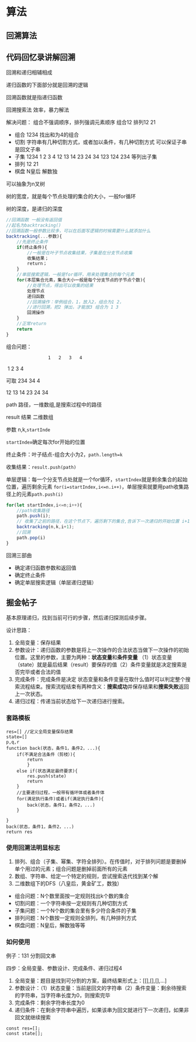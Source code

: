 # 算法

## 回溯算法

## 代码回忆录讲解回溯

回溯和递归相辅相成

递归函数的下面部分就是回溯的逻辑

回溯函数就是指递归函数

回溯搜索法 效率，暴力解法

解决问题： 组合不强调顺序，排列强调元素顺序 组合12 排列12 21

- 组合  1234 找出和为4的组合
- 切割  字符串有几种切割方式，或者加以条件，有几种切割方式 可以保证子串是回文子串
- 子集 1234  1 2 3 4 12 13 14 23 24 34 123 124 234 等列出子集
- 排列 12 21
- 棋盘 N皇后 解数独

可以抽象为n叉树

树的宽度，就是每个节点处理的集合的大小，一般for循环

树的深度，是递归的深度

```js
//回溯函数 一般没有返回值
//起名为backtracking()
//回溯函数一般参数比较多，可以在后面写逻辑的时候需要什么就添加什么
backtracking(...参数){
	//先是终止条件
	if(终止条件){
		//一般是在叶子节点收集结果，子集是在分支节点收集
		收集结果；
		return；
	}
	//单层搜索逻辑，一般是for循环，用来处理集合的每个元素
	for(本层集合元素，集合大小一般是每个分支节点的子节点个数){
    	//处理节点，得出可以收集的结果
        处理节点
        递归函数
        //回溯操作：举例组合，1，放入2，组合为1 2，
        //进行回溯，把2 弹出，才能放3 组合为 1 3
        回溯操作 
    }
    //正常return
    return
}

```

组合问题：

 					1	2	3	4

​				1		2		3		4

可取	234			34		4  

12 13 14		23 24		34

path 路径，一维数组,是搜索过程中的路径

result 结果 二维数组

参数 n,k,`startInde`

`startIndex`确定每次for开始的位置

终止条件：叶子结点-组合大小为2，`path.length=k`

收集结果：`result.push(path)`

单层逻辑：每一个分支节点处就是一个for循环，`startIndex`就是剩余集合的起始位置，遍历剩余元素 `for(i=startIndex,i<=n.i++)`，单层搜索就要用path收集路径上的元素`path.push(i)` 

```js
for(let startIndex,i<=n;i++){
	//path收集路径
    path.push(i);
    // 收集了之前的路径，在这个节点下，遍历剩下的集合,告诉下一次递归的开始位置 i+1
    backtracking(n,k,i+1);
    //回溯
    path.pop(i)
}
```



回溯三部曲

- 确定递归函数参数和返回值
- 确定终止条件
- 确定单层搜索逻辑（单层递归逻辑）









## 掘金帖子



基本原理递归，找到当前可行的步骤，然后递归探测后续步骤。

设计思路：

1. 全局变量：保存结果
2. 参数设计：递归函数的参数是将上一次操作的合法状态当做下一次操作的初始位置。这里的参数，主要为两种：**状态变量**和**条件变量** （1）状态变量（state）就是最后结果（result）要保存的值（2）条件变量就是决定搜索是否完毕或者合法的值
3. 完成条件：完成条件是决定 状态变量和条件变量在取什么值时可以判定整个搜索流程结束。搜索流程结束有两种含义：**搜索成功**并保存结果和**搜索失败**返回上一次状态。
4. 递归过程：传递当前状态给下一次递归进行搜索。

### 套路模板

```
res=[] //定义全局变量保存结果
state=[]
p,q,r
function back(状态，条件1，条件2，...){
	if(不满足合法条件（剪枝）){
		return
		}
	else if(状态满足最终要求){
		res.push(state)
		return
	}
	//主要递归过程，一般带有循环体或者条件体
	for(满足执行条件)或者if(满足执行条件){
		back(状态，条件1，条件2，...)
	}
	
}
back(状态，条件1，条件2，...)
return res
```

### 使用回溯法明显标志

1. 排列、组合（子集、幂集、字符全排列）。在传值时，对于排列问题是要删掉单个用过的元素；组合问题是删掉前面所有的元素
2. 数组、字符串、给定一个特定的规则，尝试搜索迭代找到某个解
3. 二维数组下的DFS（八皇后，黄金矿工，数独）

- 组合问题：N个数里面按一定规则找出k个数的集合
- 切割问题：一个字符串按一定规则有几种切割方式
- 子集问题：一个N个数的集合里有多少符合条件的子集
- 排列问题：N个数按一定规则全排列，有几种排列方式
- 棋盘问题：N皇后，解数独等等

### 如何使用

例子：131 分割回文串

四步：全局变量、参数设计、完成条件、递归过程4

1. 全局变量：题目是找到可分割的方案，最终结果形式上：[[],[],[],...]
2. 参数设计：（1）状态变量：当前是回文的字符串（2）条件变量：剩余待搜索的字符串，当字符串长度为0，则搜索完毕
3. 完成条件：剩余字符串长度为0
4. 递归条件：在剩余字符串中遍历，如果该串为回文就进行下一次递归，如果非回文就继续搜索

```
const res=[];
const state[];
```





















